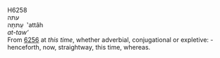 <body>
  <p>H6258<br>  עתּה  <br> עַתּתָּּה  ‎  ‛attâh  <br><i>at-taw‘ </i><br>From <a href="h6256.htm">6256</a>  at <i>this</i> <i>time</i>, whether adverbial, conjugational or expletive: - henceforth, now, straightway, this time, whereas.<br></p>
 </body>